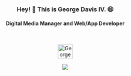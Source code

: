 
<h3 align="center">Hey! 👋 This is George Davis IV. 😄 </h3>

<h4 align="center">Digital Media Manager and Web/App Developer</h4>

</br>
<p align="center">	<p align="center">
  <a href="https://www.linkedin.com/in/tech_andgar/" target="_blank">	  <a href="https://www.linkedin.com/in/gdavisiv/" target="_blank">
  <img alt="George Davis IV on Linkedin" src="https://avatars3.githubusercontent.com/u/357098?s=200&v=4" width="40" height="40" >


<p align='center'>
<img align='center' src="https://visitor-badge.glitch.me/badge?page_id=gdavisiv.visitor-badge">
<p/>
